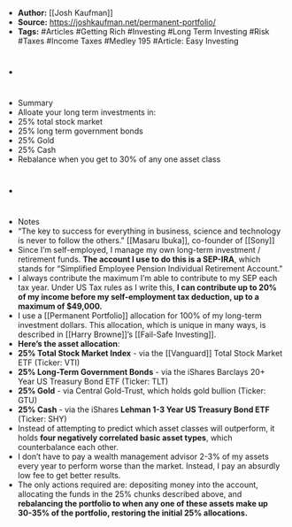 - **Author:** [[Josh Kaufman]]
- **Source:** https://joshkaufman.net/permanent-portfolio/
- **Tags:** #Articles #Getting Rich #Investing #Long Term Investing #Risk #Taxes #Income Taxes #Medley 195 #Article: Easy Investing
- # 
- Summary
- Alloate your long term investments in:
- 25% total stock market
- 25% long term government bonds
- 25% Gold
- 25% Cash
- Rebalance when you get to 30% of any one asset class
- # 
- Notes
- “The key to success for everything in business, science and technology is never to follow the others." [[Masaru Ibuka]], co-founder of [[Sony]]
- Since I’m self-employed, I manage my own long-term investment / retirement funds. **The account I use to do this is a SEP-IRA**, which stands for “Simplified Employee Pension Individual Retirement Account."
- I always contribute the maximum I’m able to contribute to my SEP each tax year. Under US Tax rules as I write this, **I can contribute up to 20% of my income before my self-employment tax deduction, up to a maximum of $49,000.**
- I use a [[Permanent Portfolio]] allocation for 100% of my long-term investment dollars. This allocation, which is unique in many ways, is described in [[Harry Browne]]’s [[Fail-Safe Investing]].
- **Here’s the asset allocation**:
- **25% Total Stock Market Index** - via the [[Vanguard]] Total Stock Market ETF (Ticker: VTI)
- **25% Long-Term Government Bonds** - via the iShares Barclays 20+ Year US Treasury Bond ETF (Ticker: TLT)
- **25% Gold** - via Central Gold-Trust, which holds gold bullion (Ticker: GTU)
- **25% Cash** - via the iShares **Lehman 1-3 Year US Treasury Bond ETF** (Ticker: SHY)
- Instead of attempting to predict which asset classes will outperform, it holds **four negatively correlated basic asset types**, which counterbalance each other.
- I don’t have to pay a wealth management advisor 2-3% of my assets every year to perform worse than the market. Instead, I pay an absurdly low fee to get better results.
- The only actions required are: depositing money into the account, allocating the funds in the 25% chunks described above, and **rebalancing the portfolio to when any one of these assets make up 30-35% of the portfolio, restoring the initial 25% allocations.**
